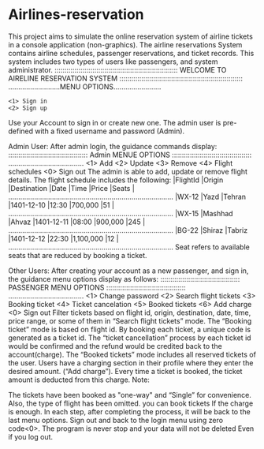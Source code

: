 # Airlines-reservation
This project aims to simulate the online reservation system of airline tickets in a console application (non-graphics). 
The airline reservations System contains airline schedules, passenger reservations, and ticket records. 
This system includes two types of users like passengers, and system administrator.
::::::::::::::::::::::::::::::::::::::::::::::::::::::::::::::
           WELCOME TO AIRELINE RESERVATION SYSTEM
::::::::::::::::::::::::::::::::::::::::::::::::::::::::::::::
..........................MENU OPTIONS........................

    <1> Sign in
    <2> Sign up 
    
Use your Account to sign in or create new one. The admin user is pre-defined with a fixed username and password (Admin).

Admin User: After admin login, the guidance commands display:
::::::::::::::::::::::::::::::::::::::::
           Admin MENUE OPTIONS
::::::::::::::::::::::::::::::::::::::::
 ......................................
    <1> Add
    <2> Update
    <3> Remove
    <4> Flight schedules
    <0> Sign out
    The admin is able to add, update or remove flight details. The flight schedule includes the following:
|FlightId   |Origin     |Destination  |Date        |Time       |Price      |Seats |
...................................................................................
|WX-12      |Yazd       |Tehran       |1401-12-10  |12:30      |700,000    |51    |
...................................................................................
|WX-15      |Mashhad    |Ahvaz        |1401-12-11  |08:00      |900,000    |245   |
...................................................................................
|BG-22      |Shiraz     |Tabriz       |1401-12-12  |22:30      |1,100,000  |12    |
...................................................................................
Seat refers to available seats that are reduced by booking a ticket.

Other Users: After creating your account as a new passenger, and sign in, the guidance menu options display as follows:
::::::::::::::::::::::::::::::::::::::::
         PASSENGER MENU OPTIONS
::::::::::::::::::::::::::::::::::::::::
 ......................................
    <1> Change password
    <2> Search flight tickets
    <3> Booking ticket
    <4> Ticket cancelation
    <5> Booked tickets
    <6> Add charge
    <0> Sign out
    Filter tickets based on flight id, origin, destination, date, time, price range, or some of them in “Search flight tickets” mode.
The “Booking ticket” mode is based on flight id. By booking each ticket, a unique code is generated as a ticket id.
The “ticket cancellation” process by each ticket id would be confirmed and the refund would be credited back to the account(charge).
The “Booked tickets” mode includes all reserved tickets of the user.
Users have a charging section in their profile where they enter the desired amount. (“Add charge”). Every time a ticket is booked, the ticket amount is deducted from this charge.
Note:

The tickets have been booked as "one-way" and “Single” for convenience. Also, the type of flight has been omitted.
you can book tickets If the charge is enough.
In each step, after completing the process, it will be back to the last menu options.
Sign out and back to the login menu using zero code<0>.
The program is never stop and your data will not be deleted Even if you log out.
